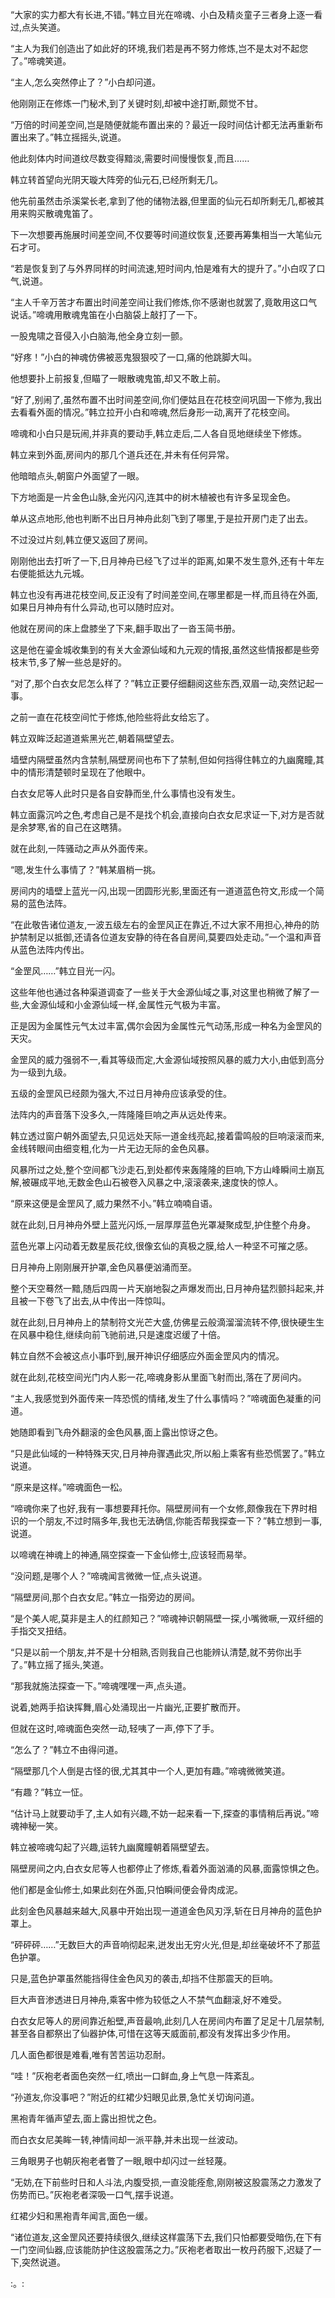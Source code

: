 
“大家的实力都大有长进,不错。”韩立目光在啼魂、小白及精炎童子三者身上逐一看过,点头笑道。

“主人为我们创造出了如此好的环境,我们若是再不努力修炼,岂不是太对不起您了。”啼魂笑道。

“主人,怎么突然停止了？”小白却问道。

他刚刚正在修炼一门秘术,到了关键时刻,却被中途打断,颇觉不甘。

“万倍的时间差空间,岂是随便就能布置出来的？最近一段时间估计都无法再重新布置出来了。”韩立摇摇头,说道。

他此刻体内时间道纹尽数变得黯淡,需要时间慢慢恢复,而且……

韩立转首望向光阴天璇大阵旁的仙元石,已经所剩无几。

他先前虽然击杀溪棠长老,拿到了他的储物法器,但里面的仙元石却所剩无几,都被其用来购买散魂鬼笛了。

下一次想要再施展时间差空间,不仅要等时间道纹恢复,还要再筹集相当一大笔仙元石才可。

“若是恢复到了与外界同样的时间流速,短时间内,怕是难有大的提升了。”小白叹了口气,说道。

“主人千辛万苦才布置出时间差空间让我们修炼,你不感谢也就罢了,竟敢用这口气说话。”啼魂用散魂鬼笛在小白脑袋上敲打了一下。

一股鬼啸之音侵入小白脑海,他全身立刻一颤。

“好疼！”小白的神魂仿佛被恶鬼狠狠咬了一口,痛的他跳脚大叫。

他想要扑上前报复,但瞄了一眼散魂鬼笛,却又不敢上前。

“好了,别闹了,虽然布置不出时间差空间,你们便姑且在花枝空间巩固一下修为,我出去看看外面的情况。”韩立拉开小白和啼魂,然后身形一动,离开了花枝空间。

啼魂和小白只是玩闹,并非真的要动手,韩立走后,二人各自觅地继续坐下修炼。

韩立来到外面,房间内的那几个道兵还在,并未有任何异常。

他暗暗点头,朝窗户外面望了一眼。

下方地面是一片金色山脉,金光闪闪,连其中的树木植被也有许多呈现金色。

单从这点地形,他也判断不出日月神舟此刻飞到了哪里,于是拉开房门走了出去。

不过没过片刻,韩立便又返回了房间。

刚刚他出去打听了一下,日月神舟已经飞了过半的距离,如果不发生意外,还有十年左右便能抵达九元城。

韩立也没有再进花枝空间,反正没有了时间差空间,在哪里都是一样,而且待在外面,如果日月神舟有什么异动,也可以随时应对。

他就在房间的床上盘膝坐了下来,翻手取出了一沓玉简书册。

这是他在鎏金城收集到的有关大金源仙域和九元观的情报,虽然这些情报都是些旁枝末节,多了解一些总是好的。

“对了,那个白衣女尼怎么样了？”韩立正要仔细翻阅这些东西,双眉一动,突然记起一事。

之前一直在花枝空间忙于修炼,他险些将此女给忘了。

韩立双眸泛起道道紫黑光芒,朝着隔壁望去。

墙壁内隔壁虽然内含禁制,隔壁房间也布下了禁制,但如何挡得住韩立的九幽魔瞳,其中的情形清楚顿时呈现在了他眼中。

白衣女尼等人此时只是各自安静而坐,什么事情也没有发生。

韩立面露沉吟之色,考虑自己是不是找个机会,直接向白衣女尼求证一下,对方是否就是余梦寒,省的自己在这瞎猜。

就在此刻,一阵骚动之声从外面传来。

“嗯,发生什么事情了？”韩某眉梢一挑。

房间内的墙壁上蓝光一闪,出现一团圆形光影,里面还有一道道蓝色符文,形成一个简易的蓝色法阵。

“在此敬告诸位道友,一波五级左右的金罡风正在靠近,不过大家不用担心,神舟的防护禁制足以抵御,还请各位道友安静的待在各自房间,莫要四处走动。”一个温和声音从蓝色法阵内传出。

“金罡风……”韩立目光一闪。

这些年他也通过各种渠道调查了一些关于大金源仙域之事,对这里也稍微了解了一些,大金源仙域和小金源仙域一样,金属性元气极为丰富。

正是因为金属性元气太过丰富,偶尔会因为金属性元气动荡,形成一种名为金罡风的天灾。

金罡风的威力强弱不一,看其等级而定,大金源仙域按照风暴的威力大小,由低到高分为一级到九级。

五级的金罡风已经颇为强大,不过日月神舟应该承受的住。

法阵内的声音落下没多久,一阵隆隆巨响之声从远处传来。

韩立透过窗户朝外面望去,只见远处天际一道金线亮起,接着雷鸣般的巨响滚滚而来,金线转眼间由细变粗,化为一片无边无际的金色风暴。

风暴所过之处,整个空间都飞沙走石,到处都传来轰隆隆的巨响,下方山峰瞬间土崩瓦解,被碾成平地,无数金色山石被卷入风暴之中,滚滚袭来,速度快的惊人。

“原来这便是金罡风了,威力果然不小。”韩立喃喃自语。

就在此刻,日月神舟外壁上蓝光闪烁,一层厚厚蓝色光罩凝聚成型,护住整个舟身。

蓝色光罩上闪动着无数星辰花纹,很像玄仙的真极之膜,给人一种坚不可摧之感。

日月神舟上刚刚展开护罩,金色风暴便汹涌而至。

整个天空蓦然一黯,随后四周一片天崩地裂之声爆发而出,日月神舟猛烈颤抖起来,并且被一下卷飞了出去,从中传出一阵惊叫。

就在此刻,日月神舟上的禁制符文光芒大盛,仿佛星云般滴溜溜流转不停,很快硬生生在风暴中稳住,继续向前飞驰前进,只是速度迟缓了十倍。

韩立自然不会被这点小事吓到,展开神识仔细感应外面金罡风内的情况。

就在此刻,花枝空间光门内人影一花,啼魂身影从里面飞射而出,落在了房间内。

“主人,我感觉到外面传来一阵恐慌的情绪,发生了什么事情吗？”啼魂面色凝重的问道。

她随即看到飞舟外翻滚的金色风暴,面上露出惊讶之色。

“只是此仙域的一种特殊天灾,日月神舟骤遇此灾,所以船上乘客有些恐慌罢了。”韩立说道。

“原来是这样。”啼魂面色一松。

“啼魂你来了也好,我有一事想要拜托你。隔壁房间有一个女修,颇像我在下界时相识的一个朋友,不过时隔多年,我也无法确信,你能否帮我探查一下？”韩立想到一事,说道。

以啼魂在神魂上的神通,隔空探查一下金仙修士,应该轻而易举。

“没问题,是哪个人？”啼魂闻言微微一怔,点头说道。

“隔壁房间,那个白衣女尼。”韩立一指旁边的房间。

“是个美人呢,莫非是主人的红颜知己？”啼魂神识朝隔壁一探,小嘴微噘,一双纤细的手指交叉扭结。

“只是以前一个朋友,并不是十分相熟,否则我自己也能辨认清楚,就不劳你出手了。”韩立摇了摇头,笑道。

“那我就施法探查一下。”啼魂嘿嘿一声,点头道。

说着,她两手掐诀挥舞,眉心处涌现出一片幽光,正要扩散而开。

但就在这时,啼魂面色突然一动,轻咦了一声,停下了手。

“怎么了？”韩立不由得问道。

“隔壁那几个人倒是古怪的很,尤其其中一个人,更加有趣。”啼魂微微笑道。

“有趣？”韩立一怔。

“估计马上就要动手了,主人如有兴趣,不妨一起来看一下,探查的事情稍后再说。”啼魂神秘一笑。

韩立被啼魂勾起了兴趣,运转九幽魔瞳朝着隔壁望去。

隔壁房间之内,白衣女尼等人也都停止了修炼,看着外面汹涌的风暴,面露惊惧之色。

他们都是金仙修士,如果此刻在外面,只怕瞬间便会骨肉成泥。

此刻金色风暴越来越大,风暴中开始出现一道道金色风刃浮,斩在日月神舟的蓝色护罩上。

“砰砰砰……”无数巨大的声音响彻起来,迸发出无穷火光,但是,却丝毫破坏不了那蓝色护罩。

只是,蓝色护罩虽然能挡得住金色风刃的袭击,却挡不住那震天的巨响。

巨大声音渗透进日月神舟,乘客中修为较低之人不禁气血翻滚,好不难受。

白衣女尼等人的房间靠近船壁,声音最响,此刻几人在房间内布置了足足十几层禁制,甚至各自都祭出了仙器护体,可惜在这等天威面前,都没有发挥出多少作用。

几人面色都很是难看,唯有苦苦运功忍耐。

“哇！”灰袍老者面色突然一红,喷出一口鲜血,身上气息一阵紊乱。

“孙道友,你没事吧？”附近的红裙少妇眼见此景,急忙关切询问道。

黑袍青年循声望去,面上露出担忧之色。

而白衣女尼美眸一转,神情间却一派平静,并未出现一丝波动。

三角眼男子也朝灰袍老者瞥了一眼,眼中却闪过一丝轻蔑。

“无妨,在下前些时日和人斗法,内腹受损,一直没能痊愈,刚刚被这股震荡之力激发了伤势而已。”灰袍老者深吸一口气,摆手说道。

红裙少妇和黑袍青年闻言,面色一缓。

“诸位道友,这金罡风还要持续很久,继续这样震荡下去,我们只怕都要受暗伤,在下有一门空间仙器,应该能防护住这股震荡之力。”灰袍老者取出一枚丹药服下,迟疑了一下,突然说道。

:。: